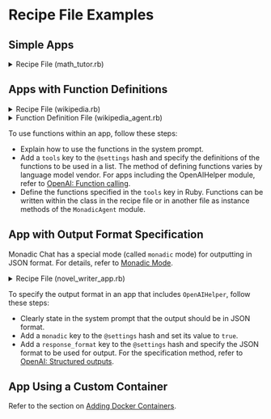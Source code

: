 # Recipe File Examples

## Simple Apps

<details>
<summary>Recipe File (math_tutor.rb)</summary>

![chat_app.rb ](https://raw.githubusercontent.com/yohasebe/monadic-chat/main/docker/services/ruby/apps/math_tutor/math_tutor_app.rb ':include :type=code')

</details>

## Apps with Function Definitions

<details>
<summary>Recipe File (wikipedia.rb)</summary>

![chat_app.rb ](https://raw.githubusercontent.com/yohasebe/monadic-chat/main/docker/services/ruby/apps/wikipedia/wikipedia_app.rb ':include :type=code')

</details>

<details>
<summary>Function Definition File (wikipedia_agent.rb)</summary>

![chat_app.rb ](https://raw.githubusercontent.com/yohasebe/monadic-chat/main/docker/services/ruby/lib/monadic/agents/wikipedia_agent.rb ':include :type=code')

</details>

To use functions within an app, follow these steps:

- Explain how to use the functions in the system prompt.
- Add a `tools` key to the `@settings` hash and specify the definitions of the functions to be used in a list. The method of defining functions varies by language model vendor. For apps including the OpenAIHelper module, refer to [OpenAI: Function calling](https://platform.openai.com/docs/guides/function-calling).
- Define the functions specified in the `tools` key in Ruby. Functions can be written within the class in the recipe file or in another file as instance methods of the `MonadicAgent` module.

## App with Output Format Specification

Monadic Chat has a special mode (called `monadic` mode) for outputting in JSON format. For details, refer to [Monadic Mode](/ja/monadic-mode).

<details>
<summary>Recipe File (novel_writer_app.rb)</summary>

![chat_app.rb ](https://raw.githubusercontent.com/yohasebe/monadic-chat/main/docker/services/ruby/apps/novel_writer/novel_writer_app.rb ':include :type=code')

</details>

To specify the output format in an app that includes `OpenAIHelper`, follow these steps:

- Clearly state in the system prompt that the output should be in JSON format.
- Add a `monadic` key to the `@settings` hash and set its value to `true`.
- Add a `response_format` key to the `@settings` hash and specify the JSON format to be used for output. For the specification method, refer to [OpenAI: Structured outputs](https://platform.openai.com/docs/guides/structured-outputs).

## App Using a Custom Container

Refer to the section on [Adding Docker Containers](adding-containers.md).
